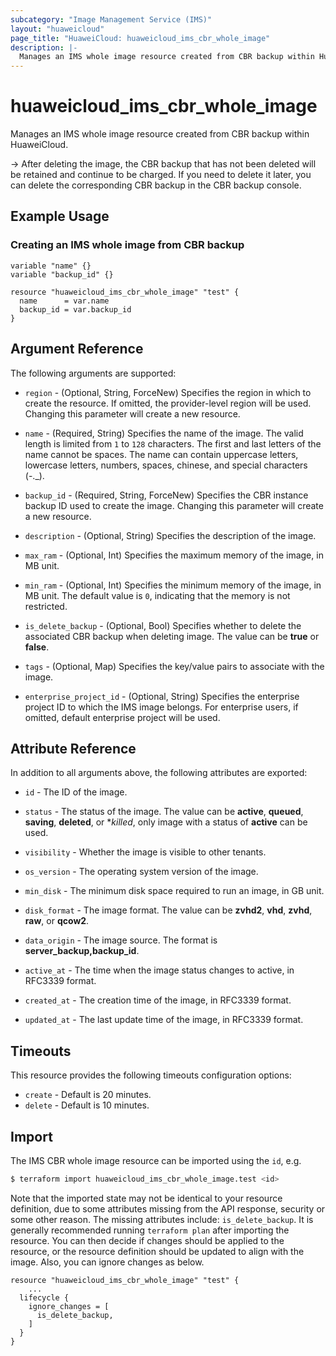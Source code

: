 ```yaml
---
subcategory: "Image Management Service (IMS)"
layout: "huaweicloud"
page_title: "HuaweiCloud: huaweicloud_ims_cbr_whole_image"
description: |-
  Manages an IMS whole image resource created from CBR backup within HuaweiCloud.
---
```


# huaweicloud_ims_cbr_whole_image

Manages an IMS whole image resource created from CBR backup within HuaweiCloud.

-> After deleting the image, the CBR backup that has not been deleted will be retained and continue to be charged.
   If you need to delete it later, you can delete the corresponding CBR backup in the CBR backup console.

## Example Usage

### Creating an IMS whole image from CBR backup

```hcl
variable "name" {}
variable "backup_id" {}

resource "huaweicloud_ims_cbr_whole_image" "test" {
  name      = var.name
  backup_id = var.backup_id
}
```

## Argument Reference

The following arguments are supported:

* `region` - (Optional, String, ForceNew) Specifies the region in which to create the resource.
  If omitted, the provider-level region will be used. Changing this parameter will create a new resource.

* `name` - (Required, String) Specifies the name of the image.
  The valid length is limited from `1` to `128` characters.
  The first and last letters of the name cannot be spaces.
  The name can contain uppercase letters, lowercase letters, numbers, spaces, chinese, and special characters (-._).

* `backup_id` - (Required, String, ForceNew) Specifies the CBR instance backup ID used to create the image.
  Changing this parameter will create a new resource.

* `description` - (Optional, String) Specifies the description of the image.

* `max_ram` - (Optional, Int) Specifies the maximum memory of the image, in MB unit.

* `min_ram` - (Optional, Int) Specifies the minimum memory of the image, in MB unit.
  The default value is `0`, indicating that the memory is not restricted.

* `is_delete_backup` - (Optional, Bool) Specifies whether to delete the associated CBR backup when deleting image.
  The value can be **true** or **false**.

* `tags` - (Optional, Map) Specifies the key/value pairs to associate with the image.

* `enterprise_project_id` - (Optional, String) Specifies the enterprise project ID to which the IMS image belongs.
  For enterprise users, if omitted, default enterprise project will be used.

## Attribute Reference

In addition to all arguments above, the following attributes are exported:

* `id` - The ID of the image.

* `status` - The status of the image. The value can be **active**, **queued**, **saving**, **deleted**, or **killed*,
  only image with a status of **active** can be used.

* `visibility` - Whether the image is visible to other tenants.

* `os_version` - The operating system version of the image.

* `min_disk` - The minimum disk space required to run an image, in GB unit.

* `disk_format` - The image format. The value can be **zvhd2**, **vhd**, **zvhd**, **raw**, or **qcow2**.

* `data_origin` - The image source. The format is **server_backup,backup_id**.

* `active_at` - The time when the image status changes to active, in RFC3339 format.

* `created_at` - The creation time of the image, in RFC3339 format.

* `updated_at` - The last update time of the image, in RFC3339 format.

## Timeouts

This resource provides the following timeouts configuration options:

* `create` - Default is 20 minutes.
* `delete` - Default is 10 minutes.

## Import

The IMS CBR whole image resource can be imported using the `id`, e.g.

```bash
$ terraform import huaweicloud_ims_cbr_whole_image.test <id>
```

Note that the imported state may not be identical to your resource definition, due to some attributes missing from the
API response, security or some other reason. The missing attributes include: `is_delete_backup`.
It is generally recommended running `terraform plan` after importing the resource. You can then decide if changes should
be applied to the resource, or the resource definition should be updated to align with the image. Also, you can ignore
changes as below.

```
resource "huaweicloud_ims_cbr_whole_image" "test" {
    ...
  lifecycle {
    ignore_changes = [
      is_delete_backup,
    ]
  }
}
```
